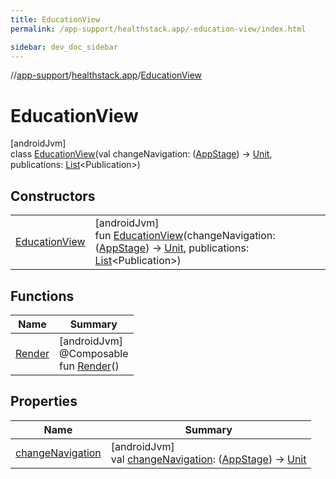 ```yaml
---
title: EducationView
permalink: /app-support/healthstack.app/-education-view/index.html

sidebar: dev_doc_sidebar
---
```

//[app-support](../../../app-support.html)/[healthstack.app](../index.html)/[EducationView](index.html)



# EducationView



[androidJvm]\
class [EducationView](index.html)(val changeNavigation: ([AppStage](../../healthstack.app.pref/-app-stage/index.html)) -&gt; [Unit](https://kotlinlang.org/api/latest/jvm/stdlib/kotlin/-unit/index.html), publications: [List](https://kotlinlang.org/api/latest/jvm/stdlib/kotlin.collections/-list/index.html)&lt;Publication&gt;)



## Constructors


| | |
|---|---|
| [EducationView](-education-view.html) | [androidJvm]<br>fun [EducationView](-education-view.html)(changeNavigation: ([AppStage](../../healthstack.app.pref/-app-stage/index.html)) -&gt; [Unit](https://kotlinlang.org/api/latest/jvm/stdlib/kotlin/-unit/index.html), publications: [List](https://kotlinlang.org/api/latest/jvm/stdlib/kotlin.collections/-list/index.html)&lt;Publication&gt;) |


## Functions


| Name | Summary |
|---|---|
| [Render](-render.html) | [androidJvm]<br>@Composable<br>fun [Render](-render.html)() |


## Properties


| Name | Summary |
|---|---|
| [changeNavigation](change-navigation.html) | [androidJvm]<br>val [changeNavigation](change-navigation.html): ([AppStage](../../healthstack.app.pref/-app-stage/index.html)) -&gt; [Unit](https://kotlinlang.org/api/latest/jvm/stdlib/kotlin/-unit/index.html) |

